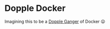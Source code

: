 # Dopple Docker

Imagining this to be a [Dopple Ganger](https://en.wikipedia.org/wiki/Doppelg%C3%A4nger) of Docker 😛

